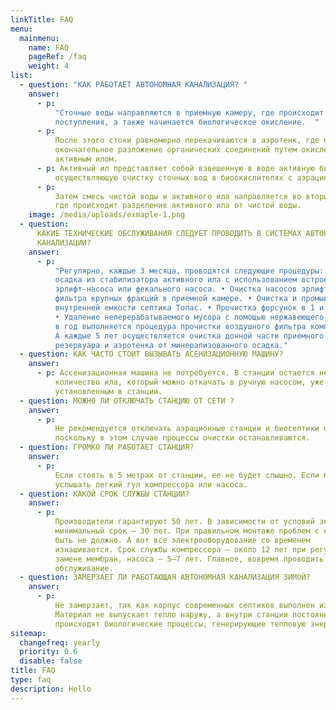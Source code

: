 ```yaml
---
linkTitle: FAQ
menu:
  mainmenu:
    name: FAQ
    pageRef: /faq
    weight: 4
list:
  - question: "КАК РАБОТАЕТ АВТОНОМНАЯ КАНАЛИЗАЦИЯ? "
    answer:
      - p:
          "Сточные воды направляются в приемную камеру, где происходит уравнивание их
          поступления, а также начинается биологическое окисление.  "
      - p:
          После этого стоки равномерно перекачиваются в аэротенк, где происходит
          окончательное разложение органических соединений путем окисления
          активным илом.
      - p: Активный ил представляет собой взвешенную в воде активную биомассу,
          осуществляющую очистку сточных вод в биоокислителях с аэрацией.
      - p:
          Затем смесь чистой воды и активного ила направляется во вторичный отстойник,
          где происходит разделение активного ила от чистой воды.
    image: /media/uploads/exmaple-1.png
  - question:
      КАКИЕ ТЕХНИЧЕСКИЕ ОБСЛУЖИВАНИЯ СЛЕДУЕТ ПРОВОДИТЬ В СИСТЕМАХ АВТОНОМНОЙ
      КАНАЛИЗАЦИИ?
    answer:
      - p:
          "Регулярно, каждые 3 месяца, проводятся следующие процедуры: • Удаление
          осадка из стабилизатора активного ила с использованием встроенного
          эрлифт-насоса или фекального насоса. • Очистка насосов эрлифтов и
          фильтра крупных фракций в приемной камере. • Очистка и промывка всей
          внутренней емкости септика Топас. • Прочистка форсунок в 1 и 2 циклах.
          • Удаление неперерабатываемого мусора с помощью нержавеющего сита. Раз
          в год выполняется процедура прочистки воздушного фильтра компрессора.
          А каждые 5 лет осуществляется очистка донной части приемного
          резервуара и аэротенка от минерализованного осадка."
  - question: КАК ЧАСТО СТОИТ ВЫЗЫВАТЬ АСЕНИЗАЦИОННУЮ МАШИНУ?
    answer:
      - p: Ассенизационная машина не потребуется. В станции остается небольшое
          количество ила, который можно откачать в ручную насосом, уже
          установленным в станции.
  - question: МОЖНО ЛИ ОТКЛЮЧАТЬ СТАНЦИЮ ОТ СЕТИ ?
    answer:
      - p:
          Не рекомендуется отключать аэрационные станции и биосептики от электросети,
          поскольку в этом случае процессы очистки останавливаются.
  - question: ГРОМКО ЛИ РАБОТАЕТ СТАНЦИЯ?
    answer:
      - p:
          Если стоять в 5 метрах от станции, ее не будет слышно. Если ближе, то можно
          услышать легкий гул компрессора или насоса.
  - question: КАКОЙ СРОК СЛУЖБЫ СТАНЦИИ?
    answer:
      - p:
          Производители гарантируют 50 лет. В зависимости от условий эксплуатации
          минимальный срок — 30 лет. При правильном монтаже проблем с корпусом
          быть не должно. А вот все электрооборудование со временем
          изнашивается. Срок службы компрессора — около 12 лет при регулярной
          замене мембран, насоса — 5–7 лет. Главное, вовремя проводить сервисное
          обслуживание.
  - question: ЗАМЕРЗАЕТ ЛИ РАБОТАЮЩАЯ АВТОНОМНАЯ КАНАЛИЗАЦИЯ ЗИМОЙ?
    answer:
      - p:
          Не замерзает, так как корпус современных септиков выполнен из полипропилена.
          Материал не выпускает тепло наружу, а внутри станции постоянно
          происходят биологические процессы, генерирующие тепловую энергию.
sitemap:
  changefreq: yearly
  priority: 0.6
  disable: false
title: FAQ
type: faq
description: Hello
---
```

